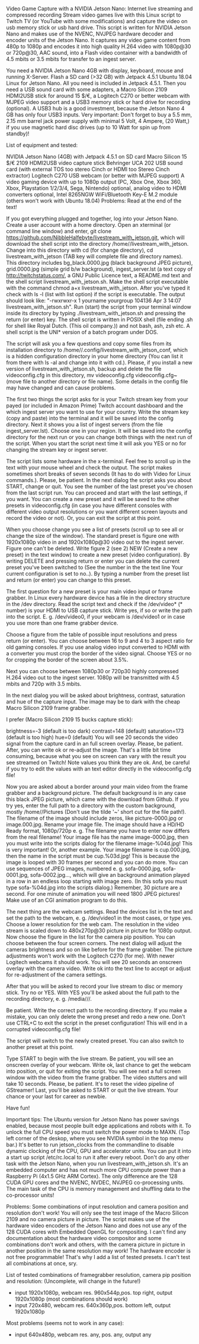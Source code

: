 Video Game Capture with a NVIDIA Jetson Nano: Internet live streaming and compressed recording
Stream video games live with this Linux script to Twitch TV (or YouTube with some modifications) and capture the video on usb memory stick or usb hard drive. This script is written for NVIDIA Jetson Nano and makes use of the NVENC, NVJPEG hardware decoder and encoder units of the Jetson Nano. It captures any video game content from 480p to 1080p and encodes it into high quality H.264 video with 1080p@30 or 720p@30, AAC sound, into a Flash video container with a bandwidth of 4.5 mbits or 3.5 mbits for transfer to an ingest server.

You need a NVIDIA Jetson Nano 4GB with display, keyboard, mouse and running X-Server. Flash a SD card (>32 GB) with Jetpack 4.5.1 Ubuntu 18.04 Linux for Jetson Nano. All you need is included in Jetpack 4.5.1. Then you need a USB sound card with some adapters, a Macro Silicon 2109 HDMI2USB stick for around 15 $/€, a Logitech C270 or better webcam with MJPEG video support and a USB3 memory stick or hard drive for recording (optional). A USB3 hub is a good investment, because the Jetson Nano 4 GB has only four USB3 inputs. Very important: Don't forget to buy a 5.5 mm, 2.15 mm barrel jack power supply with minimal 5 Volt, 4 Ampere, (20 Watt,) if you use magnetic hard disc drives (up to 10 Watt for spin up from standby)!

List of equipment and tested:

NVIDIA Jetson Nano (4GB) with Jetpack 4.5.1 on SD card
Macro Silicon 15 $/€ 2109 HDMI2USB video capture stick
Behringer UCA 202 USB sound card (with external TOS too stereo Cinch or HDMI too Stereo Cinch extractor)
Logitech C270 USB webcam (or better with MJPEG support)
A video gaming device with up to 1080p output (PC, Xbox One, Xbox 360, Xbox, Playstation 1/2/3/4, Sega, Nintendo)
optional, analog video to HDMI converters
optional, Intel 8265NGW WiFi/Bluetooth Key-E M.2 module (others won't work with Ubuntu 18.04)
Problems: Read at the end of the text!

If you got everything plugged and together, log into your Jetson Nano. Create a user account with a home directory. Open an xterminal (or command line window) and enter, git clone https://github.com/NibbleHalfebyte/livestream_with_jetson.git, which will download the shell script into the directory /home/<your user name>/livestream_with_jetson. Change into this directory with cd (for change directory), cd livestream_with_jetson (TAB key will complete file and directory names). This directory includes bg_black.0000.jpg (black background JPEG picture), grid.0000.jpg (simple grid b/w background), ingest_server.lst (a text copy of http://twitchstatus.com/, a GNU Public Licence text, a README.md text and the shell script livestream_with_jetson.sh. Make the shell script executable with the command chmod a+x livestream_with_jetson. After you've typed it check with ls -l (list with list option) if the script is executable. The output should look like: "-rwxrwxr-x 1 yourname yourgroup 104136 Apr 3 14:07 livestream_with_jetson.sh". Run (start) the script from your terminal window inside its directory by typing ./livestream_with_jetson.sh and pressing the return (or enter) key. The shell script is written in POSIX shell (file ending .sh for shell like Royal Dutch. (This oil company.)) and not bash, ash, zsh etc. A shell script is the UNI* version of a batch program under DOS.

The script will ask you a few questions and copy some files from its installation directory to /home/<your username>/.config/livestream_with_jetson_conf, which is a hidden configuration directory in your home directory (You can list it from there with ls -al and change into it with cd.). Please, if you install a new version of livestream_with_jetson.sh, backup and delete the file videoconfig.cfg in this directory, mv videoconfig.cfg videoconfig.cfg~ (move file to another directory or file name). Some details in the config file may have changed and can cause problems.

The first two things the script asks for is your Twitch stream key from your payed (or included in Amazon Prime) Twitch account dashboard and the which ingest server you want to use for your country. Write the stream key (copy and paste) into the terminal and it will be saved into the config directory. Next it shows you a list of ingest servers (from the file ingest_server.lst). Choose one in your region. It will be saved into the config directory for the next run or you can change both things with the next run of the script. When you start the script next time it will ask you YES or no for changing the stream key or ingest server.

The script lists some hardware in the x-terminal. Feel free to scroll up in the text with your mouse wheel and check the output. The script makes sometimes short breaks of seven seconds (It has to do with Video for Linux commands.). Please, be patient. In the next dialog the script asks you about START, change or quit. You see the number of the last preset you've chosen from the last script run. You can proceed and start with the last settings, if you want. You can create a new preset and it will be saved to the other presets in videoconfig.cfg (in case you have different consoles with different video output resolutions or you want different screen layouts and record the video or not). Or, you can exit the script at this point.

When you choose change you see a list of presets (scroll up to see all or change the size of the window). The standard preset is figure one with 1920x1080p video in and 1920x1080p@30 video out to the ingest server. Figure one can't be deleted. Write figure 2 (see 2) NEW (Create a new preset) in the text window) to create a new preset (video configuration). By writing DELETE and pressing return or enter you can delete the current preset you've been switched to (See the number in the the text line Your current configuration is set to no..). By typing a number from the preset list and return (or enter) you can change to this preset.

The first question for a new preset is your main video input or frame grabber. In Linux every hardware device has a file in the directory structure in the /dev directory. Read the script text and check if the /dev/video* (* number) is your HDMI to USB capture stick. Write yes, if so or write the path into the script. E. g. /dev/video0, if your webcam is /dev/video1 or in case you use more than one frame grabber device.

Choose a figure from the table of possible input resolutions and press return (or enter). You can choose between 16 to 9 and 4 to 3 aspect ratio for old gaming consoles. If you use analog video input converted to HDMI with a converter you must crop the border of the video signal. Choose YES or no for cropping the border of the screen about 3.5%.

Next you can choose between 1080p30 or 720p30 highly compressed H.264 video out to the ingest server. 1080p will be transmitted with 4.5 mbits and 720p with 3.5 mbits.

In the next dialog you will be asked about brightness, contrast, saturation and hue of the capture input. The image may be to dark with the cheap Macro Silicon 2109 frame grabber.

I prefer (Macro Silicon 2109 15 bucks capture stick):

brightness=-3 (default is too dark)
contrast=148 (default)
saturation=173 (default is too high)
hue=0 (default)
You will see 20 seconds the video signal from the capture card in an full screen overlay. Please, be patient. After, you can write ok or re-adjust the image. That's a little bit time consuming, because what you see on screen can vary with the result you see streamed on Twitch! Note values you think they are ok. And, be careful if you try to edit the values with an text editor directly in the videoconfig.cfg file!

Now you are asked about a border around your main video from the frame grabber and a background picture. The default background is in any case this black JPEG picture, which came with the download from Github. If you try yes, enter the full path to a directory with the custom background, mostly /home/<your username>/Pictures (Don't use the tilde '~' short cut for the file path!). The filename of the image should include zeros, like picture-0000.jpg or image.000.jpg. Rename your image file. The image should have a HD/HD Ready format, 1080p/720p e. g. The filename you have to enter now differs from the real filename! Your image file has the name image-0000.jpg, then you must write into the scripts dialog for the filename image-%04d.jpg! This is very important! Or, another example. Your image filename is cup.000.jpg, then the name in the script must be cup.%03d.jpg! This is because the image is looped with 30 frames per second and you can do more. You can use sequences of JPEG images, numbered e. g. sofa-0000.jpg, sofa-0001.jpg, sofa-0002.jpg..., which will give an background animation played in a row in an endless loop starting with image zero. (In this sofa you must type sofa-%04d.jpg into the scripts dialog.) Remember, 30 picture are a second. For one minute of animation you will need 1800 JPEG pictures! Make use of an CGI animation program to do this.

The next thing are the webcam settings. Read the devices list in the text and set the path to the webcam, e. g. /dev/video1 in the most cases, or type yes. Choose a lower resolution for the web cam. The resolution in the video stream is scaled down to 480x270p@30 picture in picture for 1080p output. Now choose the figure in the list for the camera pip position. You can choose between the four screen corners. The next dialog will adjust the cameras brightness and so on like before for the frame grabber. The picture adjustments won't work with the Logitech C270 (for me). With newer Logitech webcams it should work. You will see 20 seconds an onscreen overlay with the camera video. Write ok into the text line to accept or adjust for re-adjustment of the camera settings.

After that you will be asked to record your live stream to disc or memory stick. Try no or YES. With YES you'll be asked about the full path to the recording directory, e. g. /media/<your username>/<your storage name>/<your storage directory>.

Be patient. Write the correct path to the recording directory. If you make a mistake, you can only delete the wrong preset and redo a new one. Don't use CTRL+C to exit the script in the preset configuration! This will end in a corrupted videoconfig.cfg file!

The script will switch to the newly created preset. You can also switch to another preset at this point.

Type START to begin with the live stream. Be patient, you will see an onscreen overlay of your webcam. Write ok, last chance to get the webcam into position, or quit for exiting the script. You will see next a full screen window with the video from the frame grabber. The video stutters and will take 10 seconds. Please, be patient. It's to reset the video pipeline of GStreamer! Last, you'll be asked to START or quit the live stream. Your chance or your last for career as newbie.

Have fun!

Important tips: The Ubuntu version for Jetson Nano has power savings enabled, because most people built edge applications and robots with it. To unlock the full CPU speed you must switch the power mode to MAXN. (Top left corner of the deskop, where you see NVIDIA symbol in the top menu bar.) It's better to run jetson_clocks from the commandline to disable dynamic clocking of the CPU, GPU and accelerator units. You can put it into a start up script /etc/rc.local to run it after every reboot. Don't do any other task with the Jetson Nano, when you run livestream_with_jetson.sh. It's an embedded computer and has not much more CPU compute power than a Raspberry Pi (4x1.5 GHz ARM Cortex). The only difference are the 128 CUDA GPU cores and the NVENC, NVDEC, NVJPEG co-processing units. The main task of the CPU is memory management and shuffling data to the co-processor units!

Problems: Some combinations of input resolution and camera position and resolution don't work! You will only see the test image of the Macro Silicon 2109 and no camera picture in picture. The script makes use of the hardware video encoders of the Jetson Nano and does not use any of the 128 CUDA cores with Embedded OpenGL for compositing. I can't find any documentation about the hardware video compositor and some combinations don't work and others, with the camera picture in picture in another position in the same resolution may work! The hardware encoder is not free programmable! That's why I add a list of tested presets. I can't test all combinations at once, sry.

List of tested combinations of framegrabber resolution, camera pip position and resolution: (Uncomplete, will change in the future!)
- input 1920x1080p, webcam res. 960x544p,pos. top right, output 1920x1080p (most combinations should work)
- input 720x480, webcam res. 640x360p,pos. bottom left, output 1920x1080p

Most problems (seems not to work in any case):
- input 640x480p, webcam res. any, pos. any, output any
